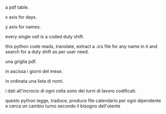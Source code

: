 a pdf table.

x axis for days.

y axis for names.

every single cell is a coded duty shift.

this python code reads, translate, extract a .ics file for any name in it 
and search for a duty shift as per user need.


una griglia pdf.

in ascissa i giorni del mese.

in ordinata una lista di nomi.

i dati all'incrocio di ogni cella sono dei turni di lavoro codificati.

questo python legge, traduce, produce file calendario per ogni dipendente
e cerca un cambio turno secondo il bisogno dell'utente

